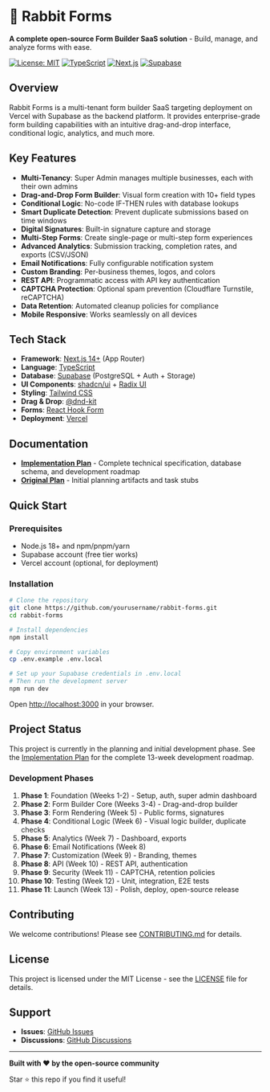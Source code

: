 # 🐰 Rabbit Forms

**A complete open-source Form Builder SaaS solution** - Build, manage, and analyze forms with ease.

[![License: MIT](https://img.shields.io/badge/License-MIT-blue.svg)](https://opensource.org/licenses/MIT)
[![TypeScript](https://img.shields.io/badge/TypeScript-5.0-blue)](https://www.typescriptlang.org/)
[![Next.js](https://img.shields.io/badge/Next.js-14-black)](https://nextjs.org/)
[![Supabase](https://img.shields.io/badge/Supabase-PostgreSQL-green)](https://supabase.com/)

## Overview

Rabbit Forms is a multi-tenant form builder SaaS targeting deployment on Vercel with Supabase as the backend platform. It provides enterprise-grade form building capabilities with an intuitive drag-and-drop interface, conditional logic, analytics, and much more.

## Key Features

- **Multi-Tenancy**: Super Admin manages multiple businesses, each with their own admins
- **Drag-and-Drop Form Builder**: Visual form creation with 10+ field types
- **Conditional Logic**: No-code IF-THEN rules with database lookups
- **Smart Duplicate Detection**: Prevent duplicate submissions based on time windows
- **Digital Signatures**: Built-in signature capture and storage
- **Multi-Step Forms**: Create single-page or multi-step form experiences
- **Advanced Analytics**: Submission tracking, completion rates, and exports (CSV/JSON)
- **Email Notifications**: Fully configurable notification system
- **Custom Branding**: Per-business themes, logos, and colors
- **REST API**: Programmatic access with API key authentication
- **CAPTCHA Protection**: Optional spam prevention (Cloudflare Turnstile, reCAPTCHA)
- **Data Retention**: Automated cleanup policies for compliance
- **Mobile Responsive**: Works seamlessly on all devices

## Tech Stack

- **Framework**: [Next.js 14+](https://nextjs.org/) (App Router)
- **Language**: [TypeScript](https://www.typescriptlang.org/)
- **Database**: [Supabase](https://supabase.com/) (PostgreSQL + Auth + Storage)
- **UI Components**: [shadcn/ui](https://ui.shadcn.com/) + [Radix UI](https://www.radix-ui.com/)
- **Styling**: [Tailwind CSS](https://tailwindcss.com/)
- **Drag & Drop**: [@dnd-kit](https://dndkit.com/)
- **Forms**: [React Hook Form](https://react-hook-form.com/)
- **Deployment**: [Vercel](https://vercel.com/)

## Documentation

- **[Implementation Plan](./RABBIT_FORMS_IMPLEMENTATION_PLAN.md)** - Complete technical specification, database schema, and development roadmap
- **[Original Plan](./PLAN.md)** - Initial planning artifacts and task stubs

## Quick Start

### Prerequisites

- Node.js 18+ and npm/pnpm/yarn
- Supabase account (free tier works)
- Vercel account (optional, for deployment)

### Installation

```bash
# Clone the repository
git clone https://github.com/yourusername/rabbit-forms.git
cd rabbit-forms

# Install dependencies
npm install

# Copy environment variables
cp .env.example .env.local

# Set up your Supabase credentials in .env.local
# Then run the development server
npm run dev
```

Open [http://localhost:3000](http://localhost:3000) in your browser.

## Project Status

This project is currently in the planning and initial development phase. See the [Implementation Plan](./RABBIT_FORMS_IMPLEMENTATION_PLAN.md) for the complete 13-week development roadmap.

### Development Phases

1. **Phase 1**: Foundation (Weeks 1-2) - Setup, auth, super admin dashboard
2. **Phase 2**: Form Builder Core (Weeks 3-4) - Drag-and-drop builder
3. **Phase 3**: Form Rendering (Week 5) - Public forms, signatures
4. **Phase 4**: Conditional Logic (Week 6) - Visual logic builder, duplicate checks
5. **Phase 5**: Analytics (Week 7) - Dashboard, exports
6. **Phase 6**: Email Notifications (Week 8)
7. **Phase 7**: Customization (Week 9) - Branding, themes
8. **Phase 8**: API (Week 10) - REST API, authentication
9. **Phase 9**: Security (Week 11) - CAPTCHA, retention policies
10. **Phase 10**: Testing (Week 12) - Unit, integration, E2E tests
11. **Phase 11**: Launch (Week 13) - Polish, deploy, open-source release

## Contributing

We welcome contributions! Please see [CONTRIBUTING.md](CONTRIBUTING.md) for details.

## License

This project is licensed under the MIT License - see the [LICENSE](LICENSE) file for details.

## Support

- **Issues**: [GitHub Issues](https://github.com/yourusername/rabbit-forms/issues)
- **Discussions**: [GitHub Discussions](https://github.com/yourusername/rabbit-forms/discussions)

---

**Built with ❤️ by the open-source community**

Star ⭐ this repo if you find it useful!
